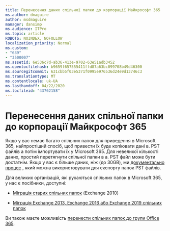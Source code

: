 ```yaml
---
title: Перенесення даних спільної папки до корпорації Майкрософт 365
ms.author: dmaguire
author: msdmaguire
manager: dansimp
ms.audience: ITPro
ms.topic: article
ROBOTS: NOINDEX, NOFOLLOW
localization_priority: Normal
ms.custom:
- "639"
- "3500007"
ms.assetid: 6e536c7d-ab36-413e-9702-63e51adb3452
ms.openlocfilehash: b9659f657555411ffd87a63bc099708b49d46300
ms.sourcegitcommit: 631cbb5f03e5371f0995e976536d24e9d13746c3
ms.translationtype: MT
ms.contentlocale: uk-UA
ms.lasthandoff: 04/22/2020
ms.locfileid: "43762158"
---
```

# <a name="migrate-public-folder-data-to-microsoft-365"></a>Перенесення даних спільної папки до корпорації Майкрософт 365

Якщо у вас немає багато спільних папок для приведення в Microsoft 365, найпростіший спосіб, щоб привести їх буде копіювати дані в. PST файлів а потім імпортувати їх у Microsoft 365. Для невеликої кількості даних, простий перетягнути спільної папки в a. PST файл може бути достатнім. Якщо у вас є більше даних, ніж (до 30GB), ми [документально процес](https://technet.microsoft.com/library/dn874017%28v=exchg.150%29.aspx) , який можна використовувати для експорту папок PST файлів.
  
Для великих організацій, які рухаються спільних папок в Microsoft 365, у нас є посібники, доступні:
  
- [Міграція старих спільних папок](https://docs.microsoft.com/exchange/collaboration-exo/public-folders/batch-migration-of-legacy-public-folders) (Exchange 2010)

- [Міграція Exchange 2013, Exchange 2016 або Exchange 2019 спільних папок](https://docs.microsoft.com/Exchange/collaboration/public-folders/migrate-to-exchange-online)

Ви також маєте можливість [перенести спільних папок до групи Office 365](https://docs.microsoft.com/Exchange/collaboration/public-folders/migrate-to-office-365-groups).
  